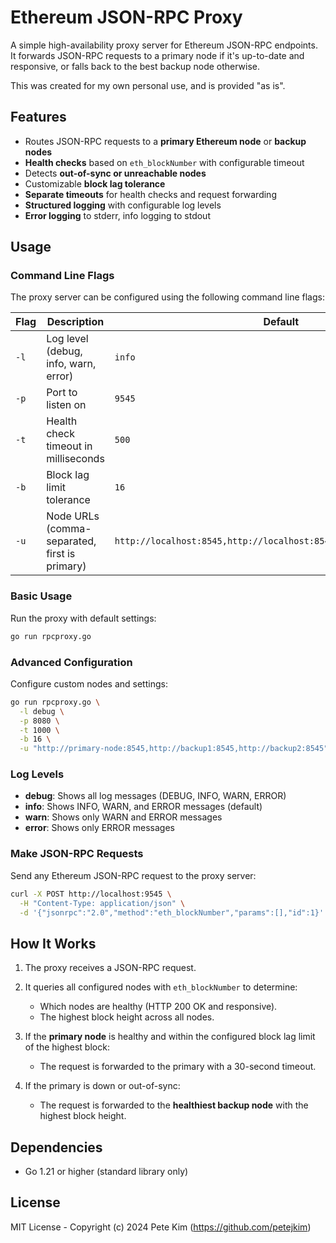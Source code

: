# Ethereum JSON-RPC Proxy

A simple high-availability proxy server for Ethereum JSON-RPC endpoints. It forwards JSON-RPC requests to a primary node if it's up-to-date and responsive, or falls back to the best backup node otherwise.

This was created for my own personal use, and is provided "as is".

## Features

- Routes JSON-RPC requests to a **primary Ethereum node** or **backup nodes**
- **Health checks** based on `eth_blockNumber` with configurable timeout
- Detects **out-of-sync or unreachable nodes**
- Customizable **block lag tolerance**
- **Separate timeouts** for health checks and request forwarding
- **Structured logging** with configurable log levels
- **Error logging** to stderr, info logging to stdout

## Usage

### Command Line Flags

The proxy server can be configured using the following command line flags:

| Flag | Description                                   | Default                                                             |
| ---- | --------------------------------------------- | ------------------------------------------------------------------- |
| `-l` | Log level (debug, info, warn, error)          | `info`                                                              |
| `-p` | Port to listen on                             | `9545`                                                              |
| `-t` | Health check timeout in milliseconds          | `500`                                                               |
| `-b` | Block lag limit tolerance                     | `16`                                                                |
| `-u` | Node URLs (comma-separated, first is primary) | `http://localhost:8545,http://localhost:8546,http://localhost:8547` |

### Basic Usage

Run the proxy with default settings:

```bash
go run rpcproxy.go
```

### Advanced Configuration

Configure custom nodes and settings:

```bash
go run rpcproxy.go \
  -l debug \
  -p 8080 \
  -t 1000 \
  -b 16 \
  -u "http://primary-node:8545,http://backup1:8545,http://backup2:8545"
```

### Log Levels

- **debug**: Shows all log messages (DEBUG, INFO, WARN, ERROR)
- **info**: Shows INFO, WARN, and ERROR messages (default)
- **warn**: Shows only WARN and ERROR messages
- **error**: Shows only ERROR messages

### Make JSON-RPC Requests

Send any Ethereum JSON-RPC request to the proxy server:

```bash
curl -X POST http://localhost:9545 \
  -H "Content-Type: application/json" \
  -d '{"jsonrpc":"2.0","method":"eth_blockNumber","params":[],"id":1}'
```

## How It Works

1. The proxy receives a JSON-RPC request.
2. It queries all configured nodes with `eth_blockNumber` to determine:

   - Which nodes are healthy (HTTP 200 OK and responsive).
   - The highest block height across all nodes.

3. If the **primary node** is healthy and within the configured block lag limit of the highest block:

   - The request is forwarded to the primary with a 30-second timeout.

4. If the primary is down or out-of-sync:

   - The request is forwarded to the **healthiest backup node** with the highest block height.

## Dependencies

- Go 1.21 or higher (standard library only)

## License

MIT License - Copyright (c) 2024 Pete Kim (https://github.com/petejkim)
